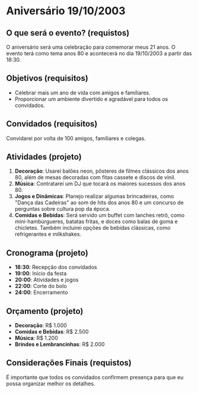 # Aniversário 19/10/2003

## O que será o evento? (requistos)
O aniversário será uma celebração para comemorar meus 21 anos. O evento terá como tema anos 80 e acontecerá no dia 19/10/2003 a partir das 18:30.

## Objetivos (requisitos)
- Celebrar mais um ano de vida com amigos e familiares.
- Proporcionar um ambiente divertido e agradável para todos os convidados.
  
## Convidados (requisitos)
Convidarei por volta de 100 amigos, familiares e colegas.

## Atividades (projeto)
1. **Decoração**: Usarei balões neon, pôsteres de filmes clássicos dos anos 80, além de mesas decoradas com fitas cassete e discos de vinil.
2. **Música**: Contratarei um DJ que tocará os maiores sucessos dos anos 80.
3. **Jogos e Dinâmicas**: Planejo realizar algumas brincadeiras, como "Dança das Cadeiras" ao som de hits dos anos 80 e um concurso de perguntas sobre cultura pop da época.
4. **Comidas e Bebidas**: Será servido um buffet com lanches retrô, como mini-hambúrgueres, batatas fritas, e doces como balas de goma e chicletes. Também incluirei opções de bebidas clássicas, como refrigerantes e milkshakes.


## Cronograma (projeto)
- **18:30**: Recepção dos convidados
- **19:00**: Início da festa
- **20:00**: Atividades e jogos
- **22:00**: Corte do bolo
- **24:00**: Encerramento

## Orçamento (projeto)
- **Decoração**: R$ 1.000
- **Comidas e Bebidas**: R$ 2.500
- **Música**: R$ 1.200
- **Brindes e Lembrancinhas**: R$ 2.000

## Considerações Finais (requistos)
É importante que todos os convidados confirmem presença para que eu possa organizar melhor os detalhes.
